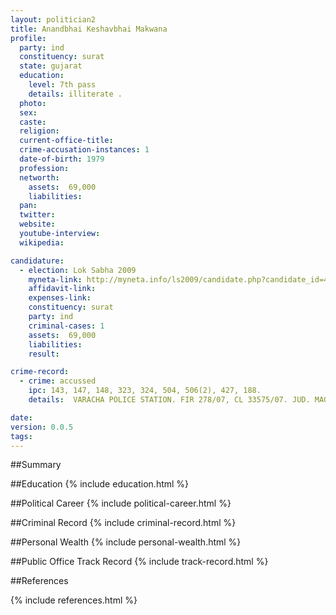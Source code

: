 ```yaml
---
layout: politician2
title: Anandbhai Keshavbhai Makwana
profile: 
  party: ind
  constituency: surat
  state: gujarat
  education: 
    level: 7th pass
    details: illiterate .
  photo: 
  sex: 
  caste: 
  religion: 
  current-office-title: 
  crime-accusation-instances: 1
  date-of-birth: 1979
  profession: 
  networth: 
    assets:  69,000
    liabilities: 
  pan: 
  twitter: 
  website: 
  youtube-interview: 
  wikipedia: 

candidature: 
  - election: Lok Sabha 2009
    myneta-link: http://myneta.info/ls2009/candidate.php?candidate_id=4526
    affidavit-link: 
    expenses-link: 
    constituency: surat 
    party: ind
    criminal-cases: 1
    assets:  69,000
    liabilities: 
    result:  

crime-record: 
  - crime: accussed
    ipc: 143, 147, 148, 323, 324, 504, 506(2), 427, 188.
    details:  VARACHA POLICE STATION. FIR 278/07, CL 33575/07. JUD. MAG., SURAT. CASE IS PENDING.   

date: 
version: 0.0.5
tags: 
---
```

##Summary


##Education
{% include education.html %}


##Political Career
{% include political-career.html %}


##Criminal Record
{% include criminal-record.html %}


##Personal Wealth
{% include personal-wealth.html %}


##Public Office Track Record
{% include track-record.html %}


##References


{% include references.html %}